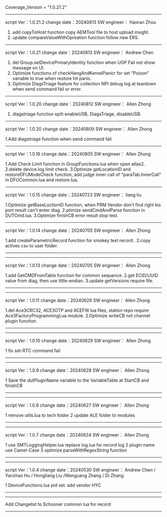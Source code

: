 Coverage_Version = "1.0.21.2"

*****************************************************************
script Ver：1.0.21.2
change date：20240813
SW engineer： Haoran Zhou

1. add copyToHost function copy AEMTool file to host upload insight.
2. update compareValueWithOpreation function follow new ERS.

*****************************************************************
script Ver：1.0.21
change date：20240813
SW engineer： Andrew Chen

1. del Group.setDevicePrimaryIdentity function when UOP Fail not show message on UI.
2. Optimize functions of checkHangAndKernelPanicr for set “Poison” variable to true when restore hit panic.
3. Optimize DiagsTriage feature for collection NPI debug log at teardown when send command fail or error.

*****************************************************************
script Ver：1.0.20
change date：20240812
SW engineer： Allen Zhong

1. diagstriage function spilt enableUSB, DiagsTriage, disableUSB.

*****************************************************************
script Ver：1.0.20
change date：20240809
SW engineer： Allen Zhong

1.Add diagstriage function when send command fail.

*****************************************************************
script Ver：1.0.16
change date：20240805
SW engineer： Allen Zhong

1.Add Check Limit function in GroupFunctions.lua when open atlas2.
2.delete device.log limit check.
3.Optimize getLocationID and restoreDFUModeCheck function, add judge inner call of "paraTab.InnerCall" in DFUCommon.lua and restore.lua.

*****************************************************************
script Ver：1.0.15
change date：20240723
SW engineer： liang liu

1.Optimize getBaseLoctionID function, when PRM Vendor don't find right kis port result can't enter diag.
2.ptimize sendCmdAndParse function in DUTCmd.lua.
3.Optimize finishCB error result stop test.

*****************************************************************
script Ver：1.0.14
change date：20240705
SW engineer： Allen Zhong

1.add createParametricRecord function for smokey test record .
2.copy actives csv to user folder.
*****************************************************************

*****************************************************************

script Ver：1.0.13
change date：20240705
SW engineer： Allen Zhong

1.add GetCMDFromTable function for common sequence.
2.get ECID/UUID value from diag, then use little-endian.
3.update getVersions require file.

*****************************************************************

*****************************************************************

script Ver：1.0.11
change date：20240629
SW engineer： Allen Zhong

1.del Ace3CRC32, ACE3OTP and ACEFW lua files, station repo require Ace3FactoryProgrammingLua module.
2.Optimize writeCB not channel plugin function.

*****************************************************************

*****************************************************************

script Ver：1.0.10
change date：20240629
SW engineer： Allen Zhong

1 fix set-RTC command fail

*****************************************************************

*****************************************************************

script Ver：1.0.9
change date：20240628
SW engineer： Allen Zhong

1 Save the dutPluginName variable to the VariableTable at StartCB and finishCB

*****************************************************************

*****************************************************************

script Ver：1.0.8
change date：20240627
SW engineer： Allen Zhong

1 remove utils.lua to tech folder
2 update ALE folder to modules

*****************************************************************

*****************************************************************

script Ver：1.0.7
change date：20240624
SW engineer： Allen Zhong

1 use SMTLoggingHelper.lua replace log.lua for record log
2 plugin name use Camel-Case
3 optimize parseWithRegexString function

*****************************************************************

*****************************************************************

script Ver：1.0.4
change date：20240530
SW engineer： Andrew Chen / Yanzhao Hu / Hongliang Liu /Wenguang Zhang / Di Zhang

1 DeviceFunctions.lua <Fun loadKISPlugin> pid set: add vendor HYC  


*****************************************************************


*****************************************************************

Add Changelist to Schooner common lua for record

*****************************************************************

